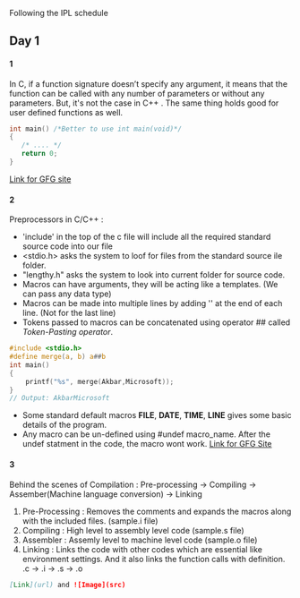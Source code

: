 Following the IPL schedule

## Day 1
#### 1
In C, if a function signature doesn’t specify any argument, it means that the function can be called with any number of parameters or without any parameters. But, it's not the case in C++ . The same thing holds good for user defined functions as well.

```c
int main() /*Better to use int main(void)*/
{ 
   /* .... */
   return 0; 
}
```
[Link for GFG site](https://www.geeksforgeeks.org/difference-int-main-int-mainvoid/)

#### 2
Preprocessors in C/C++ :
- 'include' in the top of the c file will include all the required standard source code into our file
- <stdio.h> asks the system to loof for files from the standard source ile folder. 
- "lengthy.h" asks the system to look into current folder for source code.
- Macros can have arguments, they will be acting like a templates. (We can pass any data type)
- Macros can be made into multiple lines by adding '\' at the end of each line. (Not for the last line)
- Tokens passed to macros can be concatenated using operator ## called _Token-Pasting operator_. 
```c
#include <stdio.h> 
#define merge(a, b) a##b 
int main() 
{ 
    printf("%s", merge(Akbar,Microsoft)); 
} 
// Output: AkbarMicrosoft
```
- Some standard default macros __FILE__, __DATE__, __TIME__, __LINE__  gives some basic details of the program.
- Any macro can be un-defined using #undef macro_name. After the undef statment in the code, the macro wont work.
[Link for GFG Site](https://www.geeksforgeeks.org/interesting-facts-preprocessors-c/)

#### 3
Behind the scenes of Compilation :
Pre-processing -> Compiling -> Assember(Machine language conversion) -> Linking
1. Pre-Processing : Removes the comments and expands the macros along with the included files. (sample.i file)
2. Compiling   : High level to assembly level code (sample.s file)
3. Assembler   : Assemly level to machine level code (sample.o file)
4. Linking     : Links the code with other codes which are essential like environment settings. And it also links the function calls with definition.
.c -> .i -> .s -> .o 


```markdown
[Link](url) and ![Image](src)
```
